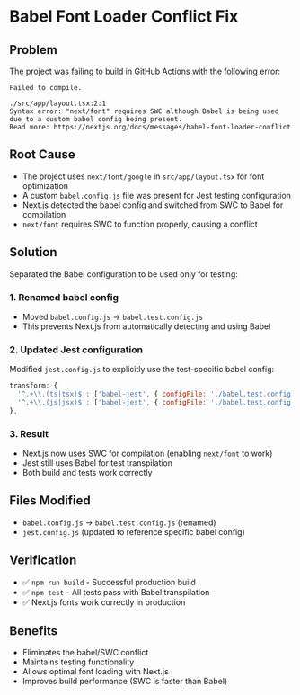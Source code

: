 # Babel Font Loader Conflict Fix

## Problem
The project was failing to build in GitHub Actions with the following error:

```
Failed to compile.

./src/app/layout.tsx:2:1
Syntax error: "next/font" requires SWC although Babel is being used due to a custom babel config being present.
Read more: https://nextjs.org/docs/messages/babel-font-loader-conflict
```

## Root Cause
- The project uses `next/font/google` in `src/app/layout.tsx` for font optimization
- A custom `babel.config.js` file was present for Jest testing configuration
- Next.js detected the babel config and switched from SWC to Babel for compilation
- `next/font` requires SWC to function properly, causing a conflict

## Solution
Separated the Babel configuration to be used only for testing:

### 1. Renamed babel config
- Moved `babel.config.js` → `babel.test.config.js`
- This prevents Next.js from automatically detecting and using Babel

### 2. Updated Jest configuration
Modified `jest.config.js` to explicitly use the test-specific babel config:

```javascript
transform: {
  '^.+\\.(ts|tsx)$': ['babel-jest', { configFile: './babel.test.config.js' }],
  '^.+\\.(js|jsx)$': ['babel-jest', { configFile: './babel.test.config.js' }],
},
```

### 3. Result
- Next.js now uses SWC for compilation (enabling `next/font` to work)
- Jest still uses Babel for test transpilation
- Both build and tests work correctly

## Files Modified
- `babel.config.js` → `babel.test.config.js` (renamed)
- `jest.config.js` (updated to reference specific babel config)

## Verification
- ✅ `npm run build` - Successful production build
- ✅ `npm test` - All tests pass with Babel transpilation
- ✅ Next.js fonts work correctly in production

## Benefits
- Eliminates the babel/SWC conflict
- Maintains testing functionality
- Allows optimal font loading with Next.js
- Improves build performance (SWC is faster than Babel)
